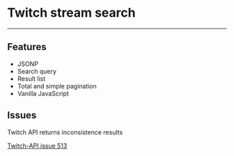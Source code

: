 # Twitch stream search
----------------
## Features
* JSONP
* Search query
* Result list
* Total and simple pagination
* Vanilla JavaScript

## Issues
Twitch API returns inconsistence results

[Twitch-API issue 513](https://github.com/justintv/Twitch-API/issues/513)
